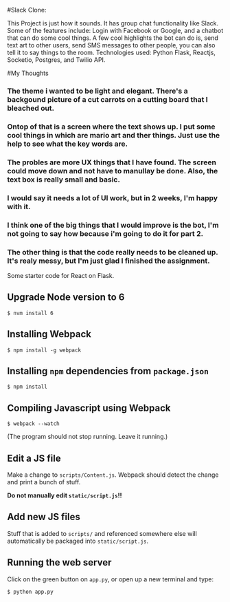 
#Slack Clone:

This Project is just how it sounds. It has group chat functionality like Slack. 
Some of the features include: Login with Facebook or Google, and a chatbot that can do some cool things. 
A few cool highlights the bot can do is, send text art to other users, send SMS messages to other people, you can also tell it to say things to the room. 
Technologies used: Python Flask, Reactjs, Socketio, Postgres, and Twilio API.


#My Thoughts
### The theme i wanted to be light and elegant. There's a backgound picture of a cut carrots on a cutting board that I bleached out. 
###    Ontop of that is a screen where the text shows up. I put some cool things in which are mario art and ther things. Just use the help to see what the key words are. 
### The probles are more UX things that I have found. The screen could move down and not have to manullay be done. Also, the text box is really small and basic.
### I would say it needs a lot of UI work, but in 2 weeks, I'm happy with it.
### I think one of the big things that I would improve is the bot, I'm not going to say how because i'm going to do it for part 2. 
###  The other thing is that the code really needs to be cleaned up. It's realy messy, but I'm just glad I finished the assignment.



Some starter code for React on Flask.

## Upgrade Node version to 6

```$ nvm install 6```

## Installing Webpack

```$ npm install -g webpack```

## Installing `npm` dependencies from `package.json`

```$ npm install```

## Compiling Javascript using Webpack

```$ webpack --watch```

(The program should not stop running. Leave it running.)

## Edit a JS file

Make a change to `scripts/Content.js`. Webpack should detect the change and 
print a bunch of stuff.

**Do not manually edit `static/script.js`!!**

## Add new JS files

Stuff that is added to `scripts/` and referenced somewhere else will 
automatically be packaged into `static/script.js`.

## Running the web server

Click on the green button on `app.py`, or open up a new terminal and type:

```$ python app.py```



